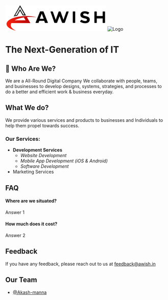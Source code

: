 
![Logo](./media/logo-dark.svg#gh-light-mode-only)
![Logo](./media/media/logo-light.svg#gh-dark-mode-only)
# The Next-Generation of IT

## 🚀 Who Are We?
We are a All-Round Digital Company
We collaborate with people, teams, and businesses to develop designs, systems, strategies, and processes to do a better and efficient work & business everyday.

## What We do?
We provide various services and products to businesses and Individuals to help them propel towards success.
### Our Services:
-  **Development Services**
    - _Website Development_
    - _Mobile App Development (iOS & Android)_
    - _Software Development_
- Marketing Services

## FAQ

#### Where are we situated?

Answer 1

#### How much does it cost?

Answer 2


## Feedback

If you have any feedback, please reach out to us at feedback@awish.in


## Our Team

- [@Akash-manna](https://www.github.com/Akash-manna)

